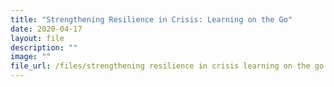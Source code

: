 ```yaml
---
title: "Strengthening Resilience in Crisis: Learning on the Go"
date: 2020-04-17
layout: file
description: ""
image: ""
file_url: /files/strengthening resilience in crisis learning on the go.pdf
---
```

